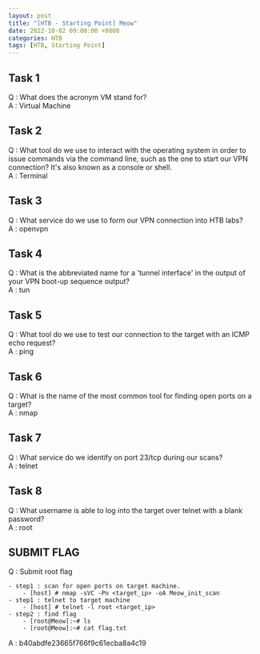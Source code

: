 ```yaml
---
layout: post
title: "[HTB - Starting Point] Meow"
date: 2022-10-02 09:00:00 +0800
categories: HTB
tags: [HTB, Starting Point]
---
```


## Task 1  
Q : What does the acronym VM stand for?  
A : Virtual Machine  

## Task 2  
Q : What tool do we use to interact with the operating system in order to issue commands via the command line, such as the one to start our VPN connection? It's also known as a console or shell.  
A : Terminal  

## Task 3  
Q : What service do we use to form our VPN connection into HTB labs?  
A : openvpn

## Task 4  
Q : What is the abbreviated name for a 'tunnel interface' in the output of your VPN boot-up sequence output?  
A : tun  

## Task 5  
Q : What tool do we use to test our connection to the target with an ICMP echo request?  
A : ping  

## Task 6  
Q : What is the name of the most common tool for finding open ports on a target?  
A : nmap  

## Task 7  
Q : What service do we identify on port 23/tcp during our scans?  
A : telnet  

## Task 8  
Q : What username is able to log into the target over telnet with a blank password?  
A : root  

## SUBMIT FLAG
Q : Submit root flag  
``` text
- step1 : scan for open ports on target machine.
    - [host] # nmap -sVC -Pn <target_ip> -oA Meow_init_scan
- step1 : telnet to target machine
    - [host] # telnet -l root <target_ip>
- step2 : find flag
    - [root@Meow]:~# ls
    - [root@Meow]:~# cat flag.txt
```
A : b40abdfe23665f766f9c61ecba8a4c19

